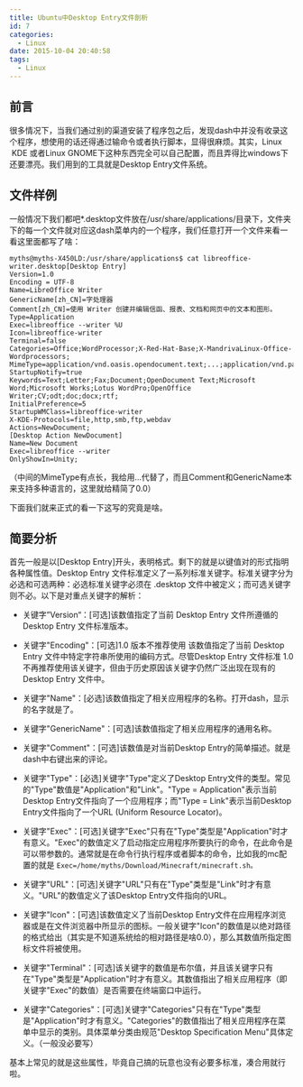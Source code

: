 ```yaml
---
title: Ubuntu中Desktop Entry文件剖析
id: 7
categories:
  - Linux
date: 2015-10-04 20:40:58
tags:
  - Linux
---
```


## 前言
很多情况下，当我们通过别的渠道安装了程序包之后，发现dash中并没有收录这个程序，想使用的话还得通过输命令或者执行脚本，显得很麻烦。其实，Linux  KDE 或者Linux GNOME下这种东西完全可以自己配置，而且弄得比windows下还要漂亮。我们用到的工具就是Desktop Entry文件系统。

## 文件样例
一般情况下我们都吧*.desktop文件放在/usr/share/applications/目录下，文件夹下的每一个文件就对应这dash菜单内的一个程序，我们任意打开一个文件来看一看这里面都写了啥：
```
myths@myths-X450LD:/usr/share/applications$ cat libreoffice-writer.desktop[Desktop Entry]
Version=1.0
Encoding = UTF-8
Name=LibreOffice Writer
GenericName[zh_CN]=字处理器
Comment[zh_CN]=使用 Writer 创建并编辑信函、报表、文档和网页中的文本和图形。
Type=Application
Exec=libreoffice --writer %U
Icon=libreoffice-writer
Terminal=false
Categories=Office;WordProcessor;X-Red-Hat-Base;X-MandrivaLinux-Office-Wordprocessors;
MimeType=application/vnd.oasis.opendocument.text;...;application/vnd.palm;application/clarisworks;
StartupNotify=true
Keywords=Text;Letter;Fax;Document;OpenDocument Text;Microsoft Word;Microsoft Works;Lotus WordPro;OpenOffice Writer;CV;odt;doc;docx;rtf;
InitialPreference=5
StartupWMClass=libreoffice-writer
X-KDE-Protocols=file,http,smb,ftp,webdav
Actions=NewDocument;
[Desktop Action NewDocument]
Name=New Document
Exec=libreoffice --writer
OnlyShowIn=Unity;
```
（中间的MimeType有点长，我给用...代替了，而且Comment和GenericName本来支持多种语言的，这里就给精简了0.0）

下面我们就来正式的看一下这写的究竟是啥。

## 简要分析
首先一般是以[Desktop Entry]开头，表明格式。剩下的就是以键值对的形式指明各种属性值。Desktop Entry 文件标准定义了一系列标准关键字。标准关键字分为必选和可选两种：必选标准关键字必须在 .desktop 文件中被定义；而可选关键字则不必。以下是对重点关键字的解析：

* 关键字”Version“：[可选]该数值指定了当前 Desktop Entry 文件所遵循的 Desktop Entry 文件标准版本。

* 关键字"Encoding"：[可选]1.0 版本不推荐使用 该数值指定了当前 Desktop Entry 文件中特定字符串所使用的编码方式。尽管Desktop Entry 文件标准 1.0 不再推荐使用该关键字，但由于历史原因该关键字仍然广泛出现在现有的 Desktop Entry 文件中。

* 关键字"Name"：[必选]该数值指定了相关应用程序的名称。打开dash，显示的名字就是了。

* 关键字"GenericName"：[可选]该数值指定了相关应用程序的通用名称。

* 关键字"Comment"：[可选]该数值是对当前Desktop Entry的简单描述。就是dash中右键出来的评论。

* 关键字"Type"：[必选]关键字"Type"定义了Desktop Entry文件的类型。常见的"Type"数值是"Application"和"Link"。"Type = Application"表示当前Desktop Entry文件指向了一个应用程序；而"Type = Link"表示当前Desktop Entry文件指向了一个URL (Uniform Resource Locator)。

*   关键字"Exec"：[可选]关键字"Exec"只有在"Type"类型是"Application"时才有意义。"Exec"的数值定义了启动指定应用程序所要执行的命令，在此命令是可以带参数的。通常就是在命令行执行程序或者脚本的命令，比如我的mc配置的就是
```Exec=/home/myths/Download/Minecraft/minecraft.sh。```

* 关键字"URL"：[可选]关键字"URL"只有在"Type"类型是"Link"时才有意义。"URL"的数值定义了该Desktop Entry文件指向的URL。

* 关键字"Icon"：[可选]该数值定义了当前Desktop Entry文件在应用程序浏览器或是在文件浏览器中所显示的图标。一般关键字"Icon"的数值是以绝对路径的格式给出（其实是不知道系统给的相对路径是啥0.0），那么其数值所指定图标文件将被使用。

* 关键字"Terminal"：[可选]该关键字的数值是布尔值，并且该关键字只有在"Type"类型是"Application"时才有意义。其数值指出了相关应用程序（即关键字"Exec"的数值）是否需要在终端窗口中运行。

* 关键字"Categories"：[可选]关键字"Categories"只有在"Type"类型是"Application"时才有意义。"Categories"的数值指出了相关应用程序在菜单中显示的类别。具体菜单分类由规范"Desktop Specification Menu"具体定义。（一般没必要写）

基本上常见的就是这些属性，毕竟自己搞的玩意也没有必要多标准，凑合用就行啦。
